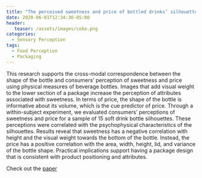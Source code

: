```yaml
---
title: "The perceived sweetness and price of bottled drinks’ silhouettes"
date: 2020-06-01T12:34:30-05:00
header:
   teaser: /assets/images/coke.png
categories:
  - Sensory Perception
tags:
  - Food Perception
  - Packaging
---
```


This research supports the cross-modal correspondence between the shape of the bottle and consumers’ 
perception of sweetness and price using physical measures of beverage bottles. Images that add visual 
weight to the lower section of a package increase the perception of attributes associated with sweetness. 
In terms of price, the shape of the bottle is informative about its volume, which is the cue predictor of price. 
Through a within-subject experiment, we evaluated consumers’ perceptions of sweetness and price for a sample of 
15 soft drink bottle silhouettes. These perceptions were correlated with the psychophysical characteristics 
of the silhouettes. Results reveal that sweetness has a negative correlation with height and the visual weight 
towards the bottom of the bottle. Instead, the price has a positive correlation with the area, width, height, 
lid, and variance of the bottle shape. 
Practical implications support having a package design that is consistent with product positioning and attributes.

Check out the [paper][URL] 

[URL]: https://doi.org/10.1016/j.foodqual.2019.103867


